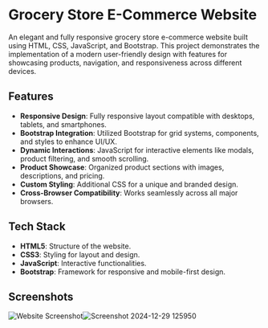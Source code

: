 # Grocery Store E-Commerce Website

An elegant and fully responsive grocery store e-commerce website built using HTML, CSS, JavaScript, and Bootstrap. This project demonstrates the implementation of a modern user-friendly design with features for showcasing products, navigation, and responsiveness across different devices.

## Features

- **Responsive Design**: Fully responsive layout compatible with desktops, tablets, and smartphones.
- **Bootstrap Integration**: Utilized Bootstrap for grid systems, components, and styles to enhance UI/UX.
- **Dynamic Interactions**: JavaScript for interactive elements like modals, product filtering, and smooth scrolling.
- **Product Showcase**: Organized product sections with images, descriptions, and pricing.
- **Custom Styling**: Additional CSS for a unique and branded design.
- **Cross-Browser Compatibility**: Works seamlessly across all major browsers.

## Tech Stack

- **HTML5**: Structure of the website.
- **CSS3**: Styling for layout and design.
- **JavaScript**: Interactive functionalities.
- **Bootstrap**: Framework for responsive and mobile-first design.

## Screenshots

![Website Screenshot]()![Screenshot 2024-12-29 125950](https://github.com/user-attachments/assets/f42ee4a5-34fe-4d1d-9467-15edd8ed4a4a)


